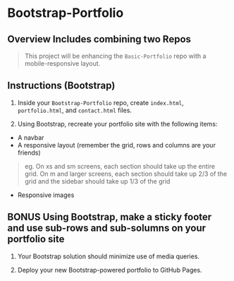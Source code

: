 # Bootstrap-Portfolio

## Overview Includes combining two Repos

> This project will be enhancing the `Basic-Portfolio` repo with a mobile-responsive layout.

## Instructions (Bootstrap)

1.	Inside your `Bootstrap-Portfolio` repo, create `index.html`, `portfolio.html`, and `contact.html` files.

2.	Using Bootstrap, recreate your portfolio site with the following items:

* A navbar
* A responsive layout (remember the grid, rows and columns are your friends)
> eg. On xs and sm screens, each section should take up the entire grid. On m and larger screens, each section should take up 2/3 of the grid and the sidebar should take up 1/3 of the grid
* Responsive images

## BONUS Using Bootstrap, make a sticky footer and use sub-rows and sub-solumns on your portfolio site 

1.	Your Bootstrap solution should minimize use of media queries.

2.	Deploy your new Bootstrap-powered portfolio to GitHub Pages.
